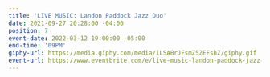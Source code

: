```yaml
---
title: 'LIVE MUSIC: Landon Paddock Jazz Duo'
date: 2021-09-27 20:28:00 -04:00
position: 7
event-date: 2022-03-12 19:00:00 -05:00
end-time: '09PM'
giphy-url: https://media.giphy.com/media/iLSABrJFsmZ5ZEFshZ/giphy.gif
event-url: https://www.eventbrite.com/e/live-music-landon-paddock-jazz-duo-tickets-265158946547
---
```


